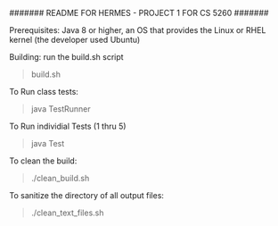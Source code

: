 ####### README FOR HERMES - PROJECT 1 FOR CS 5260 #######

Prerequisites: Java 8 or higher, an OS that provides the Linux or RHEL
kernel (the developer used Ubuntu)

Building: run the build.sh script
> build.sh

To Run class tests:
> java TestRunner

To Run individial Tests (1 thru 5)
> java Test<number>

To clean the build:
> ./clean_build.sh

To sanitize the directory of all output files:
> ./clean_text_files.sh
